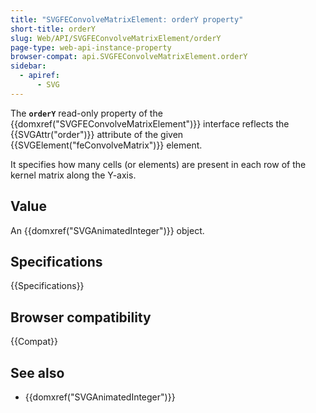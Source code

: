 ```yaml
---
title: "SVGFEConvolveMatrixElement: orderY property"
short-title: orderY
slug: Web/API/SVGFEConvolveMatrixElement/orderY
page-type: web-api-instance-property
browser-compat: api.SVGFEConvolveMatrixElement.orderY
sidebar:
  - apiref:
      - SVG
---
```


The **`orderY`** read-only property of the {{domxref("SVGFEConvolveMatrixElement")}} interface reflects the {{SVGAttr("order")}} attribute of the given {{SVGElement("feConvolveMatrix")}} element.

It specifies how many cells (or elements) are present in each row of the kernel matrix along the Y-axis.

## Value

An {{domxref("SVGAnimatedInteger")}} object.

## Specifications

{{Specifications}}

## Browser compatibility

{{Compat}}

## See also

- {{domxref("SVGAnimatedInteger")}}
